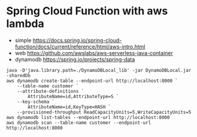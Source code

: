 # Spring Cloud Function with aws lambda

* simple
  https://docs.spring.io/spring-cloud-function/docs/current/reference/html/aws-intro.html
* web
  https://github.com/awslabs/aws-serverless-java-container
* dynamodb
  https://spring.io/projects/spring-data

```
java -D'java.library.path=./DynamoDBLocal_lib' -jar DynamoDBLocal.jar -sharedDb
aws dynamodb create-table --endpoint-url http://localhost:8000 `
    --table-name customer `
    --attribute-definitions `
        AttributeName=id,AttributeType=S `
    --key-schema `
        AttributeName=id,KeyType=HASH `
    --provisioned-throughput ReadCapacityUnits=5,WriteCapacityUnits=5
aws dynamodb list-tables --endpoint-url http://localhost:8000
aws dynamodb scan --table-name customer --endpoint-url http://localhost:8000
```
